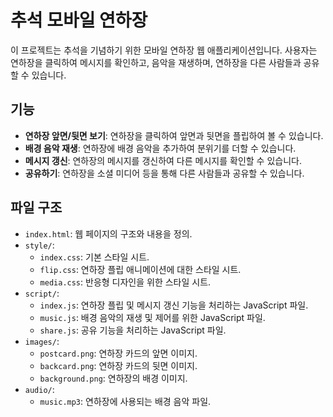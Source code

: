 # 추석 모바일 연하장

이 프로젝트는 추석을 기념하기 위한 모바일 연하장 웹 애플리케이션입니다. 사용자는 연하장을 클릭하여 메시지를 확인하고, 음악을 재생하며, 연하장을 다른 사람들과 공유할 수 있습니다.

## 기능

- **연하장 앞면/뒷면 보기**: 연하장을 클릭하여 앞면과 뒷면을 플립하여 볼 수 있습니다.
- **배경 음악 재생**: 연하장에 배경 음악을 추가하여 분위기를 더할 수 있습니다.
- **메시지 갱신**: 연하장의 메시지를 갱신하여 다른 메시지를 확인할 수 있습니다.
- **공유하기**: 연하장을 소셜 미디어 등을 통해 다른 사람들과 공유할 수 있습니다.

## 파일 구조

- `index.html`: 웹 페이지의 구조와 내용을 정의.
- `style/`:
  - `index.css`: 기본 스타일 시트.
  - `flip.css`: 연하장 플립 애니메이션에 대한 스타일 시트.
  - `media.css`: 반응형 디자인을 위한 스타일 시트.
- `script/`:
  - `index.js`: 연하장 플립 및 메시지 갱신 기능을 처리하는 JavaScript 파일.
  - `music.js`: 배경 음악의 재생 및 제어를 위한 JavaScript 파일.
  - `share.js`: 공유 기능을 처리하는 JavaScript 파일.
- `images/`:
  - `postcard.png`: 연하장 카드의 앞면 이미지.
  - `backcard.png`: 연하장 카드의 뒷면 이미지.
  - `background.png`: 연하장의 배경 이미지.
- `audio/`:
  - `music.mp3`: 연하장에 사용되는 배경 음악 파일.